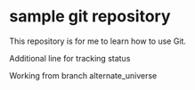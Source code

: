 sample git repository
=====================

This repository is for me to learn how to use Git.

Additional line for tracking status

Working from branch alternate_universe
